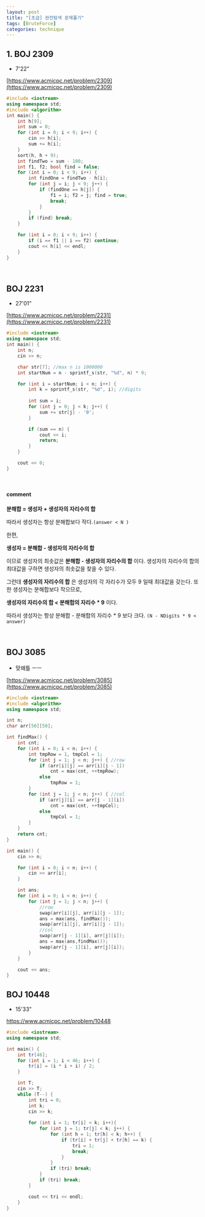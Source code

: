 ```yaml
---
layout: post
title: "[초급] 완전탐색 문제풀기"
tags: [BruteForce]
categories: technique
---
```



## 1. BOJ 2309

* 7'22"

[https://www.acmicpc.net/problem/2309](https://www.acmicpc.net/problem/2309)


```c++
#include <iostream>
using namespace std;
#include <algorithm>
int main() {
	int h[9];
	int sum = 0;
	for (int i = 0; i < 9; i++) {
		cin >> h[i];
		sum += h[i];
	}
	sort(h, h + 9);
	int findTwo = sum - 100;
	int f1, f2; bool find = false;
	for (int i = 0; i < 9; i++) {
		int findOne = findTwo - h[i];
		for (int j = i; j < 9; j++) {
			if (findOne == h[j]) {
				f1 = i; f2 = j; find = true;
				break;
			}
		}
		if (find) break;
	}

	for (int i = 0; i < 9; i++) {
		if (i == f1 || i == f2) continue;
		cout << h[i] << endl;
	}
}
```

<br>


## BOJ 2231

* 27'01" 

[https://www.acmicpc.net/problem/2231](https://www.acmicpc.net/problem/2231)


```c++
#include <iostream>
using namespace std;
int main() {
	int n;
	cin >> n;

	char str[7]; //max n is 1000000
	int startNum = n - sprintf_s(str, "%d", n) * 9;

	for (int i = startNum; i < n; i++) {
		int k = sprintf_s(str, "%d", i); //digits
		
		int sum = i;
		for (int j = 0; j < k; j++) {
			sum += str[j] - '0';
		}

		if (sum == n) {
			cout << i;
			return;
		}
	}

	cout << 0;
}
```
<br>

#### comment

**분해합 = 생성자 + 생성자의 자리수의 합**

따라서 생성자는 항상 분해합보다 작다.`(answer < N )`

한편,

**생성자 = 분해합 - 생성자의 자리수의 합** 

이므로 생성자의 최솟값은 **분해합 - 생성자의 자리수의 합** 이다. 생성자의 자리수의 합의 최대값을 구하면 생성자의 최솟값을 찾을 수 있다.

그런데 **생성자의 자리수의 합** 은 생성자의 각 자리수가 모두 9 일때 최대값을 갖는다. 또한 생성자는 분해합보다 작으므로, 

**생성자의 자리수의 합 < 분해합의 자리수 * 9** 이다.

따라서 생성자는 항상 분해합 - 분해합의 자리수 * 9 보다 크다. 
`(N - NDigits * 9 < answer)`

<br>

## BOJ 3085

* 맞왜틀 ㅡㅡ

[https://www.acmicpc.net/problem/3085](https://www.acmicpc.net/problem/3085)


```c++
#include <iostream>
#include <algorithm>
using namespace std;

int n;
char arr[50][50];

int findMax() {
	int cnt;
	for (int i = 0; i < n; i++) {
		int tmpRow = 1, tmpCol = 1;
		for (int j = 1; j < n; j++) { //row
			if (arr[i][j] == arr[i][j - 1])
				cnt = max(cnt, ++tmpRow);
			else 
				tmpRow = 1;
		}
		for (int j = 1; j < n; j++) { //col
			if (arr[j][i] == arr[j - 1][i])
				cnt = max(cnt, ++tmpCol);
			else
				tmpCol = 1;
		}
	}
	return cnt;
}

int main() {
	cin >> n;

	for (int i = 0; i < n; i++) {
		cin >> arr[i];
	}

	int ans;
	for (int i = 0; i < n; i++) {
		for (int j = 1; j < n; j++) {
			//row
			swap(arr[i][j], arr[i][j - 1]);
			ans = max(ans, findMax());
			swap(arr[i][j], arr[i][j - 1]);
			//col
			swap(arr[j - 1][i], arr[j][i]);
			ans = max(ans,findMax());
			swap(arr[j - 1][i], arr[j][i]);
		}
	}

	cout << ans;
}
```

## BOJ 10448

* 15'33"

https://www.acmicpc.net/problem/10448

```c++
#include <iostream>
using namespace std;

int main() {
	int tr[46];
	for (int i = 1; i < 46; i++) {
		tr[i] = (i * i + i) / 2;
	}

	int T;
	cin >> T;
	while (T--) {
		int tri = 0;
		int k;
		cin >> k;
		
		for (int i = 1; tr[i] < k; i++){
			for (int j = 1; tr[j] < k; j++) {
				for (int h = 1; tr[h] < k; h++) {
					if (tr[i] + tr[j] + tr[h] == k) {
						tri = 1;
						break;
					}
				}
				if (tri) break;
			}
			if (tri) break;
		}

		cout << tri << endl;
	}
}
```